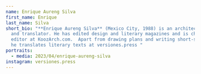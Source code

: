```yaml
---
name: Enrique Aureng Silva
first_name: Enrique
last_name: Silva
short_bio: "**Enrique Aureng Silva** (Mexico City, 1988) is an architect, writer
  and translator. He has edited design and literary magazines and is chief
  editor at KoozArch.com.  Apart from drawing plans and writing short-stories,
  he translates literary texts at versiones.press "
portraits:
  - media: 2023/04/enrique-aureng-silva
instagram: versiones.press
---
```

